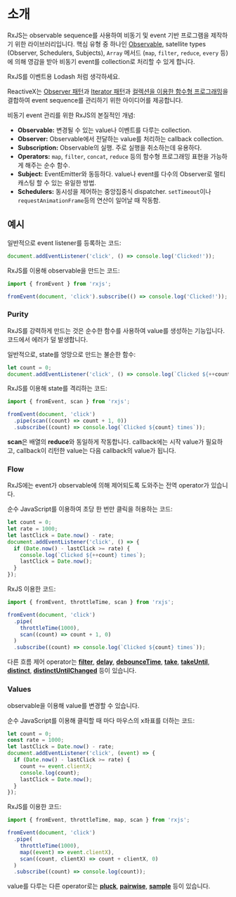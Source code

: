 # 소개

RxJS는 observable sequence를 사용하여 비동기 및 event 기반 프로그램을 제작하기 위한 라이브러리입니다. 핵심 유형 중 하나인 [Observable](./guide/observable), satellite types (Observer, Schedulers, Subjects), `Array` 메서드 (`map`, `filter`, `reduce`, `every` 등) 에 의해 영감을 받아 비동기 event를 collection로 처리할 수 있게 합니다.

<span class="informal">RxJS를 이벤트용 Lodash 처럼 생각하세요.</span>

ReactiveX는 [Observer 패턴](https://en.wikipedia.org/wiki/Observer_pattern)과 [Iterator 패턴](https://en.wikipedia.org/wiki/Iterator_pattern)과 [컬렉션을 이용한 함수형 프로그래밍](http://martinfowler.com/articles/collection-pipeline/#NestedOperatorExpressions)을 결합하여 event sequence를 관리하기 위한 아이디어를 제공합니다.

비동기 event 관리를 위한 RxJS의 본질적인 개념:

- **Observable:**  변경될 수 있는 value나 이벤트를 다루는 collection.
- **Observer:** Observable에서 전달하는 value를 처리하는 callback collection.
- **Subscription:** Observable의 실행. 주로 실행을 취소하는데 유용하다.
- **Operators:** `map`, `filter`, `concat`, `reduce` 등의 함수형 프로그래밍 표현을 가능하게 해주는 순수 함수.
- **Subject:** EventEmitter와 동등하다. value나 event를 다수의 Observer로 멀티캐스팅 할 수 있는 유일한 방법.
- **Schedulers:** 동시성을 제어하는 중앙집중식 dispatcher. `setTimeout`이나 `requestAnimationFrame`등의 연산이 일어날 때 작동함.

## 예시

일반적으로 event listener를 등록하는 코드:

```ts
document.addEventListener('click', () => console.log('Clicked!'));
```

RxJS를 이용해 observable을 만드는 코드:

```ts
import { fromEvent } from 'rxjs';

fromEvent(document, 'click').subscribe(() => console.log('Clicked!'));
```

### Purity

RxJS를 강력하게 만드는 것은 순수한 함수를 사용하여 value를 생성하는 기능입니다. 코드에서 에러가 덜 발생합니다.

일반적으로, state를 엉망으로 만드는 불순한 함수:

```ts
let count = 0;
document.addEventListener('click', () => console.log(`Clicked ${++count} times`));
```

RxJS를 이용해 state를 격리하는 코드:

```ts
import { fromEvent, scan } from 'rxjs';

fromEvent(document, 'click')
  .pipe(scan((count) => count + 1, 0))
  .subscribe((count) => console.log(`Clicked ${count} times`));
```

**scan**은 배열의 **reduce**와 동일하게 작동합니다. callback에는 시작 value가 필요하고, callback이 리턴한 value는 다음 callback의 value가 됩니다.

### Flow

RxJS에는 event가 observable에 의해 제어되도록 도와주는 전역 operator가 있습니다.

순수 JavaScript를 이용하여 초당 한 번만 클릭을 허용하는 코드:

```ts
let count = 0;
let rate = 1000;
let lastClick = Date.now() - rate;
document.addEventListener('click', () => {
  if (Date.now() - lastClick >= rate) {
    console.log(`Clicked ${++count} times`);
    lastClick = Date.now();
  }
});
```

RxJS 이용한 코드:

```ts
import { fromEvent, throttleTime, scan } from 'rxjs';

fromEvent(document, 'click')
  .pipe(
    throttleTime(1000),
    scan((count) => count + 1, 0)
  )
  .subscribe((count) => console.log(`Clicked ${count} times`));
```

다른 흐름 제어 operator는 [**filter**](../api/operators/filter), [**delay**](../api/operators/delay), [**debounceTime**](../api/operators/debounceTime), [**take**](../api/operators/take), [**takeUntil**](../api/operators/takeUntil), [**distinct**](../api/operators/distinct), [**distinctUntilChanged**](../api/operators/distinctUntilChanged) 등이 있습니다.

### Values

observable을 이용해 value를 변경할 수 있습니다.

순수 JavaScript를 이용해 클릭할 때 마다 마우스의 x좌표를 더하는 코드:

```ts
let count = 0;
const rate = 1000;
let lastClick = Date.now() - rate;
document.addEventListener('click', (event) => {
  if (Date.now() - lastClick >= rate) {
    count += event.clientX;
    console.log(count);
    lastClick = Date.now();
  }
});
```

RxJS를 이용한 코드:

```ts
import { fromEvent, throttleTime, map, scan } from 'rxjs';

fromEvent(document, 'click')
  .pipe(
    throttleTime(1000),
    map((event) => event.clientX),
    scan((count, clientX) => count + clientX, 0)
  )
  .subscribe((count) => console.log(count));
```

value를 다루는 다른 operator로는 [**pluck**](../api/operators/pluck), [**pairwise**](../api/operators/pairwise), [**sample**](../api/operators/sample) 등이 있습니다.
